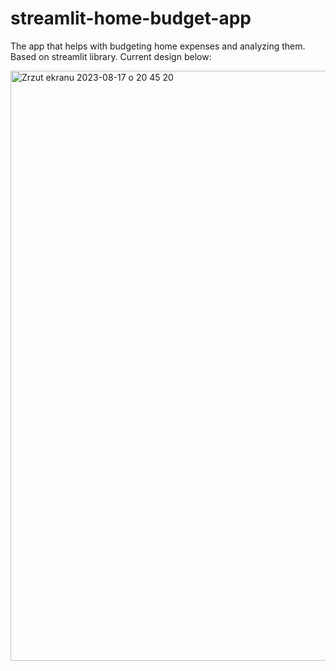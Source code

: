 # streamlit-home-budget-app

The app that helps with budgeting home expenses and analyzing them. Based on streamlit library.
Current design below:

<img width="944" alt="Zrzut ekranu 2023-08-17 o 20 45 20" src="https://github.com/JuliaNowakowska/streamlit-home-budget-app/assets/45031945/d27cef54-9ed5-412e-95f6-b452e0286db8">
